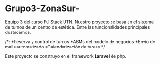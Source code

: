 # Grupo3-ZonaSur-

Equipo 3 del curso FullStack UTN.
Nuestro proyecto se basa en el sistema de turnos de un centro de estética.
Entre las funcionalidades principales destacamos:

/*:
  *Reserva y control de turnos
  *ABMs del modelo de negocios
  *Envío de mails automatizado
  *Calendarización de tareas
*/

Este proyecto se construyo en el framework **Laravel** de php.
